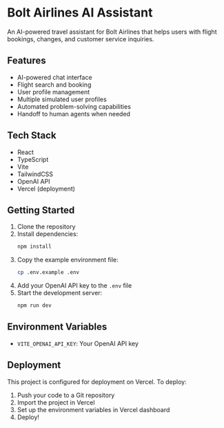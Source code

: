 # Bolt Airlines AI Assistant

An AI-powered travel assistant for Bolt Airlines that helps users with flight bookings, changes, and customer service inquiries.

## Features

- AI-powered chat interface
- Flight search and booking
- User profile management
- Multiple simulated user profiles
- Automated problem-solving capabilities
- Handoff to human agents when needed

## Tech Stack

- React
- TypeScript
- Vite
- TailwindCSS
- OpenAI API
- Vercel (deployment)

## Getting Started

1. Clone the repository
2. Install dependencies:
   ```bash
   npm install
   ```
3. Copy the example environment file:
   ```bash
   cp .env.example .env
   ```
4. Add your OpenAI API key to the `.env` file
5. Start the development server:
   ```bash
   npm run dev
   ```

## Environment Variables

- `VITE_OPENAI_API_KEY`: Your OpenAI API key

## Deployment

This project is configured for deployment on Vercel. To deploy:

1. Push your code to a Git repository
2. Import the project in Vercel
3. Set up the environment variables in Vercel dashboard
4. Deploy! 
